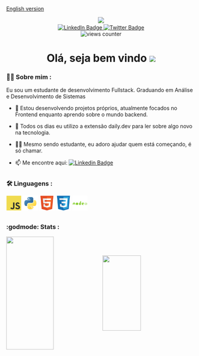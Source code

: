 <a href="https://github.com/vitorhugo-guedes/vitorhugo-guedes/blob/main/eng.md">English version<a/>

<div id="header" align="center">
  
  <img src="https://media.giphy.com/media/gjrYDwbjnK8x36xZIO/giphy.gif" />
  
  <div id="badges">
    <a target="_blank" href="https://www.linkedin.com/in/vitor-guedesdev/">
      <img src="https://img.shields.io/badge/LinkedIn-blue?style=for-the-badge&logo=linkedin&logoColor=white" alt="LinkedIn Badge"/>
    </a>
    <a target="_blank" href="https://twitter.com/VitorHgo77">
      <img src="https://img.shields.io/badge/Twitter-blue?style=for-the-badge&logo=twitter&logoColor=white" alt="Twitter Badge"/>
    </a>
  </div>
  
  <img src="https://komarev.com/ghpvc/?username=vitorhugo-guedes&style=flat-square&color=blue" alt="views counter"/>
  
  <h1>
    Olá, seja bem vindo
    <img src="https://media.giphy.com/media/hvRJCLFzcasrR4ia7z/giphy.gif" width="30px"/>
  </h1>
</div>



### :technologist: Sobre mim :

Eu sou um estudante de desenvolvimento Fullstack. Graduando em Análise e Desenvolvimento de Sistemas

- 🚀 Estou desenvolvendo projetos próprios, atualmente focados no Frontend enquanto aprendo sobre o mundo backend.

- :book: Todos os dias eu utilizo a extensão daily.dev para ler sobre algo novo na tecnologia.

- :man_teacher: Mesmo sendo estudante, eu adoro ajudar quem está começando, é só chamar.

- 📫 Me encontre aqui: [![Linkedin Badge](https://img.shields.io/badge/-Vitor-blue?style=flat&logo=Linkedin&logoColor=white)](https://www.linkedin.com/in/vitor-guedesdev/)


##

### 🛠️ Linguagens :
<div>
  <img height="40" width="40" src="https://github.com/devicons/devicon/blob/master/icons/javascript/javascript-original.svg"/>
  <img height="40" width="40" src="https://github.com/devicons/devicon/blob/master/icons/python/python-original.svg"/>
  <img height="40" width="40" src="https://github.com/devicons/devicon/blob/master/icons/html5/html5-original.svg"/>
  <img height="40" width="40" src="https://github.com/devicons/devicon/blob/master/icons/css3/css3-original.svg"/>
  <img height="40" width="40" src="https://github.com/devicons/devicon/blob/master/icons/nodejs/nodejs-plain-wordmark.svg"/>
</div>

##

### :godmode: Stats :
<div>
  <img align="center" height="300" width="50%" src="https://github-readme-stats.vercel.app/api?username=vitorhugo-guedes&show_icons=true&theme=vision-friendly-dark&count_private=true"/>
  
  <img align="center" height="200rem" width="45%" src="https://github-readme-stats.vercel.app/api/top-langs/?username=vitorhugo-guedes&layout=compact&theme=vision-friendly-dark&langs_count=10&count_private=true"/>
</div>

##

<div align="center">
<!--   <img src="https://media.giphy.com/media/hqU2KkjW5bE2v2Z7Q2/giphy.gif" /> -->
</div>


